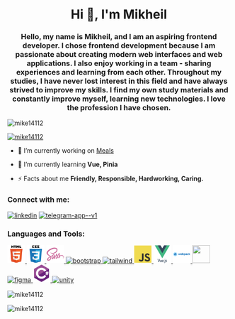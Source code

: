 <h1 align="center">Hi 👋, I'm Mikheil</h1>
<h3 align="center">Hello, my name is Mikheil, and I am an aspiring frontend developer. I chose frontend development because I am passionate about creating modern web interfaces and web applications. I also enjoy working in a team - sharing experiences and learning from each other. Throughout my studies, I have never lost interest in this field and have always strived to improve my skills. I find my own study materials and constantly improve myself, learning new technologies. I love the profession I have chosen.</h3>

<p align="left"> <img src="https://komarev.com/ghpvc/?username=mike14112&label=Profile%20views&color=0e75b6&style=flat" alt="mike14112" /> </p>

<p align="left"> <a href="https://github.com/ryo-ma/github-profile-trophy"><img src="https://github-profile-trophy.vercel.app/?username=mike14112" alt="mike14112" /></a> </p>

- 🔭 I’m currently working on [Meals](https://github.com/mike14112/Meals)

- 🌱 I’m currently learning **Vue, Pinia**

- ⚡ Facts about me **Friendly, Responsible, Hardworking, Caring.**

<h3 align="left">Connect with me:</h3>
<p align="left">
<a href="https://linkedin.com/in/https://www.linkedin.com/in/mikheil-avetisiani/" target="_blank"><img width="48" height="48" src="https://img.icons8.com/color/48/linkedin.png" alt="linkedin"/></a>
<a href="https://t.me/Mike_14112" target="_blank"><img  src="https://img.icons8.com/color/48/telegram-app--v1.png" alt="telegram-app--v1"/></a>
</p>

<h3 align="left">Languages and Tools:</h3>
<p align="left"> <a href="https://developer.mozilla.org/en-US/docs/Web/HTML" target="_blank" rel="noreferrer"> <img src="https://raw.githubusercontent.com/devicons/devicon/master/icons/html5/html5-original-wordmark.svg" alt="html5" width="40" height="40"/> </a>  <a href="https://www.w3schools.com/css/" target="_blank" rel="noreferrer"> <img src="https://raw.githubusercontent.com/devicons/devicon/master/icons/css3/css3-original-wordmark.svg" alt="css3" width="40" height="40"/> </a> <a href="https://sass-lang.com" target="_blank" rel="noreferrer"> <img src="https://raw.githubusercontent.com/devicons/devicon/master/icons/sass/sass-original.svg" alt="sass" width="40" height="40"/> </a>  <a href="https://getbootstrap.com" target="_blank" rel="noreferrer"> <img src="https://getbootstrap.com/docs/5.3/assets/brand/bootstrap-logo-shadow.png" alt="bootstrap" width="40" height="40"/> </a> <a href="https://tailwindcss.com/" target="_blank" rel="noreferrer"> <img src="https://www.vectorlogo.zone/logos/tailwindcss/tailwindcss-icon.svg" alt="tailwind" width="40" height="40"/> </a> <a href="https://developer.mozilla.org/en-US/docs/Web/JavaScript" target="_blank" rel="noreferrer"> <img src="https://raw.githubusercontent.com/devicons/devicon/master/icons/javascript/javascript-original.svg" alt="javascript" width="40" height="40"/> </a> <a href="https://vuejs.org/" target="_blank" rel="noreferrer"> <img src="https://raw.githubusercontent.com/devicons/devicon/master/icons/vuejs/vuejs-original-wordmark.svg" alt="vuejs" width="40" height="40"/> </a>  <a href="https://webpack.js.org" target="_blank" rel="noreferrer"> <img src="https://raw.githubusercontent.com/devicons/devicon/d00d0969292a6569d45b06d3f350f463a0107b0d/icons/webpack/webpack-original-wordmark.svg" alt="webpack" width="40" height="40"/> </a> <a> <img src="https://raw.githubusercontent.com/get-icon/geticon/fc0f660daee147afb4a56c64e12bde6486b73e39/icons/vite.svg" width="40" height="40"> </a> <a href="https://www.figma.com/" target="_blank" rel="noreferrer"> <img src="https://www.vectorlogo.zone/logos/figma/figma-icon.svg" alt="figma" width="40" height="40"/> </a>  <a href="https://www.w3schools.com/cs/" target="_blank" rel="noreferrer"> <img src="https://raw.githubusercontent.com/devicons/devicon/master/icons/csharp/csharp-original.svg" alt="csharp" width="40" height="40"/> </a> <a href="https://unity.com/" target="_blank" rel="noreferrer"> <img src="https://www.vectorlogo.zone/logos/unity3d/unity3d-icon.svg" alt="unity" width="40" height="40"/> </a>  </p>
<p><img align="center" src="https://github-readme-stats.vercel.app/api/top-langs?username=mike14112&showicons=true&locale=en&layout=compact" alt="mike14112" /></p>

<p><img align="center" src="https://github-readme-streak-stats.herokuapp.com/?user=mike14112&theme=dark" alt="mike14112" /></p>

